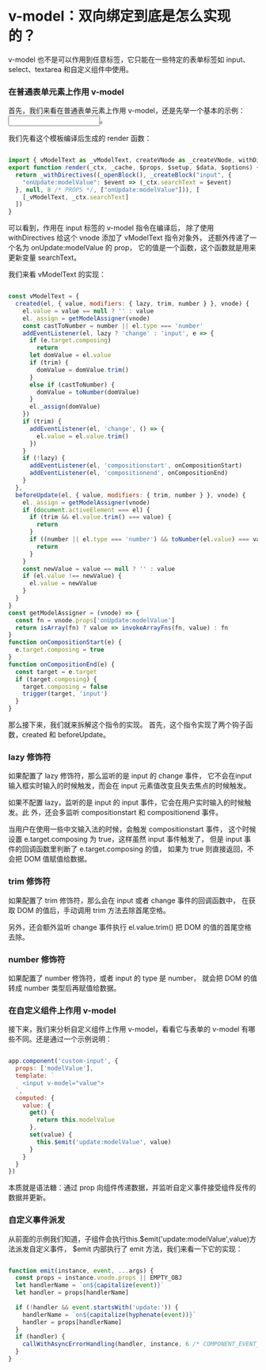 # v-model：双向绑定到底是怎么实现的？


v-model 也不是可以作用到任意标签，它只能在一些特定的表单标签如 input、select、textarea 和自定义组件中使用。




### 在普通表单元素上作用 v-model


首先，我们来看在普通表单元素上作用 v-model，还是先举一个基本的示例：<input v-model="searchText"/>。

我们先看这个模板编译后生成的 render 函数：

```js

import { vModelText as _vModelText, createVNode as _createVNode, withDirectives as _withDirectives, openBlock as _openBlock, createBlock as _createBlock } from "vue"
export function render(_ctx, _cache, $props, $setup, $data, $options) {
  return _withDirectives((_openBlock(), _createBlock("input", {
    "onUpdate:modelValue": $event => (_ctx.searchText = $event)
  }, null, 8 /* PROPS */, ["onUpdate:modelValue"])), [
    [_vModelText, _ctx.searchText]
  ])
}

```

可以看到，作用在 input 标签的 v-model 指令在编译后，
除了使用 withDirectives 给这个 vnode 添加了 vModelText 指令对象外，
还额外传递了一个名为 onUpdate:modelValue 的 prop，
它的值是一个函数，这个函数就是用来更新变量 searchText。


我们来看 vModelText 的实现：


```js

const vModelText = {
  created(el, { value, modifiers: { lazy, trim, number } }, vnode) {
    el.value = value == null ? '' : value
    el._assign = getModelAssigner(vnode)
    const castToNumber = number || el.type === 'number'
    addEventListener(el, lazy ? 'change' : 'input', e => {
      if (e.target.composing)
        return
      let domValue = el.value
      if (trim) {
        domValue = domValue.trim()
      }
      else if (castToNumber) {
        domValue = toNumber(domValue)
      }
      el._assign(domValue)
    })
    if (trim) {
      addEventListener(el, 'change', () => {
        el.value = el.value.trim()
      })
    }
    if (!lazy) {
      addEventListener(el, 'compositionstart', onCompositionStart)
      addEventListener(el, 'compositionend', onCompositionEnd)
    }
  },
  beforeUpdate(el, { value, modifiers: { trim, number } }, vnode) {
    el._assign = getModelAssigner(vnode)
    if (document.activeElement === el) {
      if (trim && el.value.trim() === value) {
        return
      }
      if ((number || el.type === 'number') && toNumber(el.value) === value) {
        return
      }
    }
    const newValue = value == null ? '' : value
    if (el.value !== newValue) {
      el.value = newValue
    }
  }
}
const getModelAssigner = (vnode) => {
  const fn = vnode.props['onUpdate:modelValue']
  return isArray(fn) ? value => invokeArrayFns(fn, value) : fn
}
function onCompositionStart(e) {
  e.target.composing = true
}
function onCompositionEnd(e) {
  const target = e.target
  if (target.composing) {
    target.composing = false
    trigger(target, 'input')
  }
}


```


那么接下来，我们就来拆解这个指令的实现。
首先，这个指令实现了两个钩子函数，created 和 beforeUpdate。


### lazy 修饰符


如果配置了 lazy 修饰符，那么监听的是 input 的 change 事件，
它不会在input输入框实时输入的时候触发，而会在 input 元素值改变且失去焦点的时候触发。




如果不配置 lazy，监听的是 input 的 input 事件，它会在用户实时输入的时候触发。此
外，还会多监听 compositionstart 和 compositionend 事件。


当用户在使用一些中文输入法的时候，会触发 compositionstart 事件，
这个时候设置 e.target.composing 为 true，这样虽然 input 事件触发了，
但是 input 事件的回调函数里判断了 e.target.composing 的值，
如果为 true 则直接返回，不会把 DOM 值赋值给数据。





### trim 修饰符


如果配置了 trim 修饰符，那么会在 input 或者 change 事件的回调函数中，
在获取 DOM 的值后，手动调用 trim 方法去除首尾空格。

另外，还会额外监听 change 事件执行 el.value.trim() 把 DOM 的值的首尾空格去除。


### number 修饰符


如果配置了 number 修饰符，或者 input 的 type 是 number，
就会把 DOM 的值转成 number 类型后再赋值给数据。


### 在自定义组件上作用 v-model


接下来，我们来分析自定义组件上作用 v-model，看看它与表单的 v-model 有哪些不同。还是通过一个示例说明：


```js

app.component('custom-input', {
  props: ['modelValue'],
  template: `
    <input v-model="value">
  `,
  computed: {
    value: {
      get() {
        return this.modelValue
      },
      set(value) {
        this.$emit('update:modelValue', value)
      }
    }
  }
})

```

本质就是语法糖：通过 prop 向组件传递数据，并监听自定义事件接受组件反传的数据并更新。



### 自定义事件派发


从前面的示例我们知道，子组件会执行this.$emit('update:modelValue',value)方法派发自定义事件，
$emit 内部执行了 emit 方法，我们来看一下它的实现：


```js

function emit(instance, event, ...args) {
  const props = instance.vnode.props || EMPTY_OBJ
  let handlerName = `on${capitalize(event)}`
  let handler = props[handlerName]
  
  if (!handler && event.startsWith('update:')) {
    handlerName = `on${capitalize(hyphenate(event))}`
    handler = props[handlerName]
  }
  if (handler) {
    callWithAsyncErrorHandling(handler, instance, 6 /* COMPONENT_EVENT_HANDLER */, args)
  }
}

```
